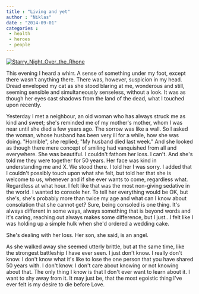 ```yaml
---
title : "Living and yet"
author : "Niklas"
date : "2014-09-01"
categories : 
 - health
 - heroes
 - people
---
```


[![Starry_Night_Over_the_Rhone](https://niklasblog.com/wp-content/Starry_Night_Over_the_Rhone.jpg)](https://niklasblog.com/wp-content/Starry_Night_Over_the_Rhone.jpg)

This evening I heard a whirr. A sense of something under my foot, except there wasn't anything there. There was, however, suspicion in my head. Dread enveloped my cat as she stood blaring at me, wonderous and still, seeming sensible and simultaneously senseless, without a look. It was as though her eyes cast shadows from the land of the dead, what I touched upon recently.

Yesterday I met a neighbour, an old woman who has always struck me as kind and sweet; she's reminded me of my mother's mother, whom I was near until she died a few years ago. The sorrow was like a wall. So I asked the woman, whose husband has been very ill for a while, how she was doing. "Horrible", she replied; "My husband died last week." And she looked as though there mere concept of smiling had vanquished from all and everywhere. She was beautiful. I couldn't fathom her loss. I can't. And she's told me they were together for 50 years. Her face was kind in understanding me and X. We stood there. I told her I was sorry. I added that I couldn't possibly touch upon what she felt, but told her that she is welcome to us, whenever and if she ever wants to come, regardless what. Regardless at what hour. I felt like that was the most non-giving sedative in the world. I wanted to console her. To tell her everything would be OK, but she's, she's probably more than twice my age and what can I know about consolation that she cannot get? Sure, being consoled is one thing. It's always different in some ways, always something that is beyond words and it's caring, reaching out always makes some difference, but I just...I felt like I was holding up a simple hulk when she'd ordered a wedding cake.

She's dealing with her loss. Her son, she said, is an angel.

As she walked away she seemed utterly brittle, but at the same time, like the strongest battleship I have ever seen. I just don't know. I really don't know. I don't know what it's like to lose the one person that you have shared 50 years with. I don't know. I don't care about knowing or not knowing about that. The only thing I know is that I don't ever want to learn about it. I want to shy away from it. It may just be, that the most egoistic thing I've ever felt is my desire to die before Love.
